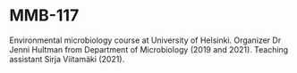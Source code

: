 # MMB-117
Environmental microbiology course at University of Helsinki. Organizer Dr Jenni Hultman from Department of Microbiology (2019 and 2021). Teaching assistant Sirja Viitamäki (2021).

